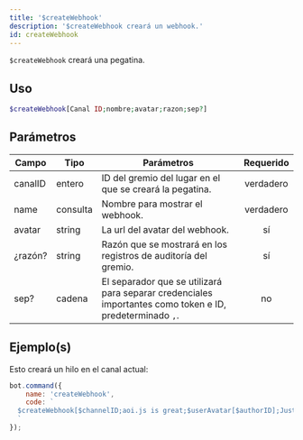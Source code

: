 ```yaml
---
title: '$createWebhook'
description: '$createWebhook creará un webhook.'
id: createWebhook
---
```


`$createWebhook` creará una pegatina.

## Uso

```php
$createWebhook[Canal ID;nombre;avatar;razon;sep?]
```

## Parámetros

| Campo   | Tipo     | Parámetros                                                                                               | Requerido |
| ------- | -------- | -------------------------------------------------------------------------------------------------------- |:---------:|
| canalID | entero   | ID del gremio del lugar en el que se creará la pegatina.                                                 | verdadero |
| name    | consulta | Nombre para mostrar el webhook.                                                                          | verdadero |
| avatar  | string   | La url del avatar del webhook.                                                                           |    sí     |
| ¿razón? | string   | Razón que se mostrará en los registros de auditoría del gremio.                                          |    sí     |
| sep?    | cadena   | El separador que se utilizará para separar credenciales importantes como token e ID, predeterminado `,`. |    no     |

## Ejemplo(s)

Esto creará un hilo en el canal actual:

```javascript
bot.command({
    name: 'createWebhook',
    code: `
  $createWebhook[$channelID;aoi.js is great;$userAvatar[$authorID];Just testing.;, ]
  `
});
```
